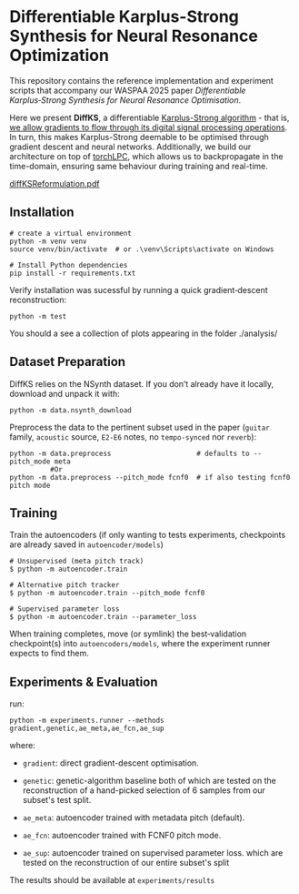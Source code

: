 # Differentiable Karplus-Strong Synthesis for Neural Resonance Optimization

This repository contains the reference implementation and experiment scripts that accompany our WASPAA 2025 paper _Differentiable Karplus‑Strong Synthesis for Neural Resonance Optimisation_.

Here we present **DiffKS**, a differentiable [Karplus-Strong algorithm](https://www.jstor.org/stable/3680062?seq=1]) - that is, [we allow gradients to flow through its digital signal processing operations](https://arxiv.org/abs/2001.04643). In turn, this makes Karplus-Strong deemable to be optimised through gradient descent and neural networks. Additionally, we build our architecture on top of [torchLPC](https://github.com/DiffAPF/torchlpc), which allows us to backpropagate in the time-domain, ensuring same behaviour during training and real-time.

[diffKSReformulation.pdf](https://github.com/user-attachments/files/20227059/diffKSReformulation.pdf)

## Installation
```
# create a virtual environment
python -m venv venv
source venv/bin/activate  # or .\venv\Scripts\activate on Windows

# Install Python dependencies
pip install -r requirements.txt
```
Verify installation was sucessful by running a quick gradient‑descent reconstruction:
```
python -m test
```
You should a see a collection of plots appearing in the folder ./analysis/

## Dataset Preparation
DiffKS relies on the NSynth dataset. If you don’t already have it locally, download and unpack it with:
```
python -m data.nsynth_download
```

Preprocess the data to the pertinent subset used in the paper (``guitar`` family, ``acoustic`` source, ``E2-E6`` notes, no ``tempo-synced`` nor ``reverb``):
```
python -m data.preprocess                     # defaults to --pitch_mode meta
          #Or
python -m data.preprocess --pitch_mode fcnf0  # if also testing fcnf0 pitch mode
```

## Training
Train the autoencoders (if only wanting to tests experiments, checkpoints are already saved in ``autoencoder/models``)
```
# Unsupervised (meta pitch track)
$ python -m autoencoder.train

# Alternative pitch tracker
$ python -m autoencoder.train --pitch_mode fcnf0

# Supervised parameter loss
$ python -m autoencoder.train --parameter_loss
```
When training completes, move (or symlink) the best‑validation checkpoint(s) into ``autoencoders/models``, where the experiment runner expects to find them.

## Experiments & Evaluation

run:
```
python -m experiments.runner --methods gradient,genetic,ae_meta,ae_fcn,ae_sup
```

where:
- ``gradient``: direct gradient-descent optimisation.
- ``genetic``: genetic-algorithm baseline
both of which are tested on the reconstruction of a hand-picked selection of 6 samples from our subset's test split.

- ``ae_meta``: autoencoder trained with metadata pitch (default).
- ``ae_fcn``: autoencoder trained with FCNF0 pitch mode.
- ``ae_sup``: autoencoder trained on supervised parameter loss.
which are tested on the reconstruction of our entire subset's split

The results should be available at ``experiments/results``
